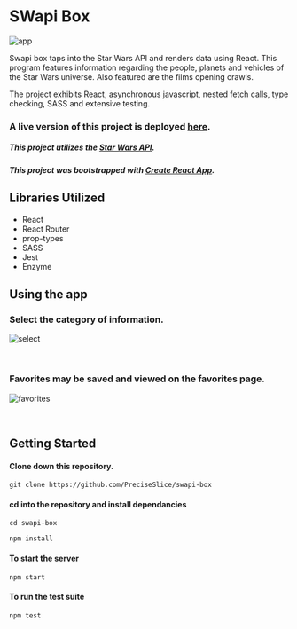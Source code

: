 # SWapi Box

![app](https://media.giphy.com/media/1gWiNkv1NQLPr9wuh7/giphy.gif)

Swapi box taps into the Star Wars API and renders data using React. This program features information regarding the people, planets and vehicles of the Star Wars universe. Also featured are the films opening crawls.

The project exhibits React, asynchronous javascript, nested fetch calls, type checking, SASS and extensive testing.      

### A live version of this project is deployed [here](http://sherms-swapi-box.surge.sh/).

##### This project utilizes the [Star Wars API](https://swapi.co/).

##### This project was bootstrapped with [Create React App](https://github.com/facebookincubator/create-react-app).

## Libraries Utilized

* React
* React Router
* prop-types
* SASS
* Jest
* Enzyme

## Using the app

### Select the category of information.

![select](https://media.giphy.com/media/xloI6GR82AF1V0Idjc/giphy.gif)

<br/>

### Favorites may be saved and viewed on the favorites page.

![favorites](https://media.giphy.com/media/5zbMaA4qK46YsQI0Hp/giphy.gif)

<br/>

## Getting Started 

#### Clone down this repository. 

`git clone https://github.com/PreciseSlice/swapi-box`

#### cd into the repository and install dependancies 

`cd swapi-box`

`npm install`

#### To start the server 

`npm start`

#### To run the test suite

`npm test`